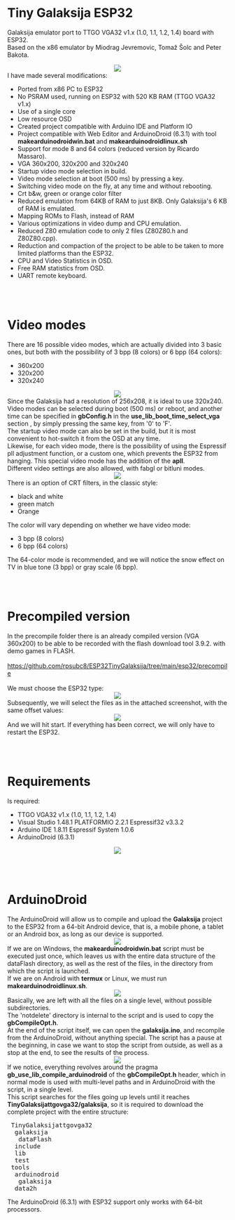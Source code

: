 # Tiny Galaksija ESP32
Galaksija emulator port to TTGO VGA32 v1.x (1.0, 1.1, 1.2, 1.4) board with ESP32.<br>
Based on the x86 emulator by Miodrag Jevremovic, Tomaž Šolc and Peter Bakota.<br>
<center><img src='https://raw.githubusercontent.com/rpsubc8/ESP32TinyGalaksija/main/preview/previewBladeAlley.gif'></center>
I have made several modifications:
<ul>
 <li>Ported from x86 PC to ESP32</li>
 <li>No PSRAM used, running on ESP32 with 520 KB RAM (TTGO VGA32 v1.x)</li>
 <li>Use of a single core</li>
 <li>Low resource OSD</li>
 <li>Created project compatible with Arduino IDE and Platform IO</li>
 <li>Project compatible with Web Editor and ArduinoDroid (6.3.1) with tool <b>makearduinodroidwin.bat</b> and <b>makearduinodroidlinux.sh</b></li>
 <li>Support for mode 8 and 64 colors (reduced version by Ricardo Massaro).</li>
 <li>VGA 360x200, 320x200 and 320x240</li>
 <li>Startup video mode selection in build.</li>
 <li>Video mode selection at boot (500 ms) by pressing a key.</li>
 <li>Switching video mode on the fly, at any time and without rebooting.</li>
 <li>Crt b&w, green or orange color filter</li>
 <li>Reduced emulation from 64KB of RAM to just 8KB. Only Galaksija's 6 KB of RAM is emulated.</li>
 <li>Mapping ROMs to Flash, instead of RAM</li>
 <li>Various optimizations in video dump and CPU emulation.</li>
 <li>Reduced Z80 emulation code to only 2 files (Z80Z80.h and Z80Z80.cpp).</li>
 <li>Reduction and compaction of the project to be able to be taken to more limited platforms than the ESP32.</li>
 <li>CPU and Video Statistics in OSD.</li>
 <li>Free RAM statistics from OSD.</li> 
 <li>UART remote keyboard.</li>
</ul>


<br><br>
<h1>Video modes</h1>
There are 16 possible video modes, which are actually divided into 3 basic ones, but both with the possibility of 3 bpp (8 colors) or 6 bpp (64 colors):
<ul>
 <li>360x200</li>
 <li>320x200</li>
 <li>320x240</li>
</ul>
<center><img src='https://raw.githubusercontent.com/rpsubc8/ESP32TinyGalaksija/main/preview/previewVideoModes.gif'></center>
Since the Galaksija had a resolution of 256x208, it is ideal to use 320x240.<br>
Video modes can be selected during boot (500 ms) or reboot, and another time can be specified in <b>gbConfig.h</b> in the <b>use_lib_boot_time_select_vga</b> section , by simply pressing the same key, from '0' to 'F'.<br>
The startup video mode can also be set in the build, but it is most convenient to hot-switch it from the OSD at any time.<br>
Likewise, for each video mode, there is the possibility of using the Espressif pll adjustment function, or a custom one, which prevents the ESP32 from hanging. This special video mode has the addition of the <b>apll</b>.<br>
Different video settings are also allowed, with fabgl or bitluni modes.
<center><img src='https://raw.githubusercontent.com/rpsubc8/ESP32TinyGalaksija/main/preview/previewManic.gif'></center>
There is an option of CRT filters, in the classic style:
<ul>
 <li>black and white</li>
 <li>green match</li>
 <li>Orange</li>
</ul>
The color will vary depending on whether we have video mode:
<ul>
 <li>3 bpp (8 colors)</li>
 <li>6 bpp (64 colors)</li>
</ul>
The 64-color mode is recommended, and we will notice the snow effect on TV in blue tone (3 bpp) or gray scale (6 bpp).


<br><br>
<h1>Precompiled version</h1>
In the precompile folder there is an already compiled version (VGA 360x200) to be able to be recorded with the flash download tool 3.9.2. with demo games in FLASH.<br><br>
<a href='https://github.com/rpsubc8/ESP32TinyGalaksija/tree/main/esp32/precompile'>https://github.com/rpsubc8/ESP32TinyGalaksija/tree/main/esp32/precompile</a><br><br>
We must choose the ESP32 type:
<center><img src='https://raw.githubusercontent.com/rpsubc8/ESP32TinyGalaksija/main/preview/flash00.gif'></center>
Subsequently, we will select the files as in the attached screenshot, with the same offset values:
<center><img src='https://raw.githubusercontent.com/rpsubc8/ESP32TinyGalaksija/main/preview/flash01.gif'></center>
And we will hit start. If everything has been correct, we will only have to restart the ESP32.


<br><br>
<h1>Requirements</h1>
Is required:
 <ul>
  <li>TTGO VGA32 v1.x (1.0, 1.1, 1.2, 1.4)</li>
  <li>Visual Studio 1.48.1 PLATFORMIO 2.2.1 Espressif32 v3.3.2</li>
  <li>Arduino IDE 1.8.11 Espressif System 1.0.6</li>
  <li>ArduinoDroid (6.3.1)</li>  
 </ul>
<center><img src='https://raw.githubusercontent.com/rpsubc8/ESP32TinyGalaksija/main/preview/ttgovga32v12.jpg'></center>


<br><br>
<h1>ArduinoDroid</h1>
The ArduinoDroid will allow us to compile and upload the <b>Galaksija</b> project to the ESP32 from a 64-bit Android device, that is, a mobile phone, a tablet or an Android box, as long as our device is supported.<br>
<center><img src='https://raw.githubusercontent.com/rpsubc8/ESP32TinyGalaksija/main/preview/previewWin.gif'></center>
If we are on Windows, the <b>makearduinodroidwin.bat</b> script must be executed just once, which leaves us with the entire data structure of the dataFlash directory, as well as the rest of the files, in the directory from which the script is launched.<br>
If we are on Android with <b>termux</b> or Linux, we must run <b>makearduinodroidlinux.sh</b>.
<center><img src='https://raw.githubusercontent.com/rpsubc8/ESP32TinyGalaksija/main/preview/previewTermux.gif'></center>
Basically, we are left with all the files on a single level, without possible subdirectories.<br>
The 'notdelete' directory is internal to the script and is used to copy the <b>gbCompileOpt.h</b>.<br>
At the end of the script itself, we can open the <b>galaksija.ino</b>, and recompile from the ArduinoDroid, without anything special. The script has a pause at the beginning, in case we want to stop the script from outside, as well as a stop at the end, to see the results of the process.<br>
<center><img src='https://raw.githubusercontent.com/rpsubc8/ESP32TinyGalaksija/main/preview/previewArduinoDroid.gif'></center>
If we notice, everything revolves around the pragma <b>gb_use_lib_compile_arduinodroid</b> of the <b>gbCompileOpt.h</b> header, which in normal mode is used with multi-level paths and in ArduinoDroid with the script, in a single level.<br>
This script searches for the files going up levels until it reaches <b>TinyGalaksijattgovga32/galaksija</b>, so it is required to download the complete project with the entire structure:
<pre>
 TinyGalaksijattgovga32
  galaksija
   dataFlash
  include
  lib
  test
 tools
  arduinodroid
   galaksija
  data2h
</pre>
The ArduinoDroid (6.3.1) with ESP32 support only works with 64-bit processors. 
